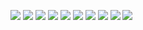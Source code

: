 ![](./img/CheatSheet.001.jpeg)
![](./img/CheatSheet.002.jpeg)
![](./img/CheatSheet.003.jpeg)
![](./img/CheatSheet.004.jpeg)
![](./img/CheatSheet.005.jpeg)
![](./img/CheatSheet.006.jpeg)
![](./img/CheatSheet.007.jpeg)
![](./img/CheatSheet.008.jpeg)
![](./img/CheatSheet.009.jpeg)
![](./img/CheatSheet.010.jpeg)
